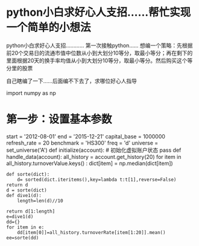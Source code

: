 # python小白求好心人支招……帮忙实现一个简单的小想法

python小白求好心人支招…………
第一次接触python……
想编一个策略：先根据前20个交易日的流通市值中位数从小到大划分10等分，取最小等分；再在剩下的里面根据20天的换手率均值从小到大划分10等分，取最小等分。然后购买这个等分里的股票
 
 自己瞎编了一下……后面编不下去了，求哪位好心人指导

import numpy as np

# 第一步：设置基本参数
start = '2012-08-01'
end   = '2015-12-21'
capital_base = 1000000
refresh_rate = 20
benchmark = 'HS300'
freq = 'd'
universe = set_universe('A')
def initialize(account):                   # 初始化虚拟账户状态
    pass
def handle_data(account):
    all_history = account.get_history(20) 
    for item in all_history.turnoverValue.keys() :
        dict[item] = np.median(dict[item])
        
    def sorte(dict):
        d= sorted(dict.iteritems(),key=lambda t:t[1],reverse=False)
    return d
    d = sorte(dict)
    def dive1(d):
        length=len(d)//10
        
    return d[1:length]   
    e=dive1(d)
    dd={}
    for item in e:
        dd[item[0]]=all_history.turnoverRate[item[1:20]].mean()
    ee=sorte(dd)
